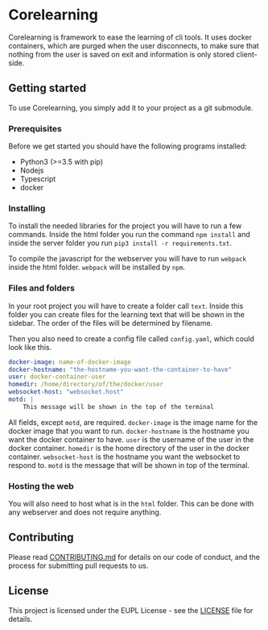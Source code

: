 # Corelearning

Corelearning is framework to ease the learning of cli tools. It uses docker
containers, which are purged when the user disconnects, to make sure that
nothing from the user is saved on exit and information is only stored
client-side.

## Getting started

To use Corelearning, you simply add it to your project as a git submodule.

### Prerequisites

Before we get started you should have the following programs installed:

- Python3 (>=3.5 with pip)
- Nodejs
- Typescript
- docker

### Installing

To install the needed libraries for the project you will have to run a few
commands. Inside the html folder you run the command `npm install` and inside
the server folder you run `pip3 install -r requirements.txt`.

To compile the javascript for the webserver you will have to run `webpack` inside the html folder. `webpack` will be installed by `npm`.

### Files and folders

In your root project you will have to create a folder call `text`. Inside this
folder you can create files for the learning text that will be shown in the
sidebar. The order of the files will be determined by filename.

Then you also need to create a config file called `config.yaml`, which could
look like this.

```yaml
docker-image: name-of-docker-image
docker-hostname: "the-hostname-you-want-the-container-to-have"
user: docker-container-user
homedir: /home/directory/of/the/docker/user
websocket-host: "websocket.host"
motd: |
    This message will be shown in the top of the terminal
```

All fields, except `motd`, are required. `docker-image` is the image name for
the docker image that you want to run. `docker-hostname` is the hostname you
want the docker container to have. `user` is the username of the user in the
docker container. `homedir` is the home directory of the user in the docker
container. `websocket-host` is the hostname you want the websocket to respond
to. `motd` is the message that will be shown in top of the terminal.

### Hosting the web

You will also need to host what is in the `html` folder. This can be done with
any webserver and does not require anything.

## Contributing

Please read [CONTRIBUTING.md](CONTRIBUTING.md)
for details on our code of conduct, and the process for submitting pull
requests to us.

## License

This project is licensed under the EUPL License - see the [LICENSE](LICENSE)
file for details.

